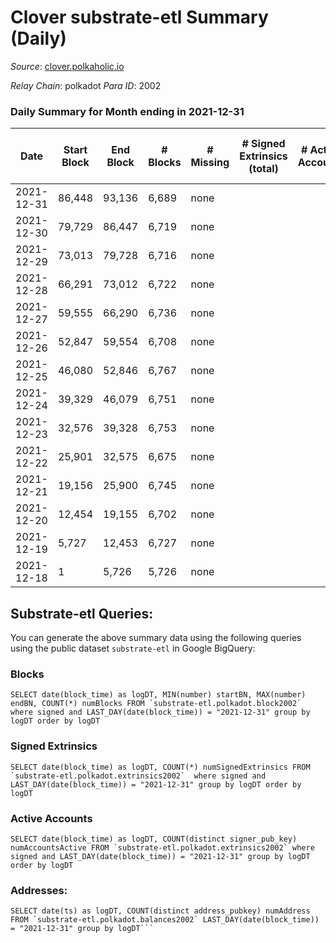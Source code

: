 # Clover substrate-etl Summary (Daily)

_Source_: [clover.polkaholic.io](https://clover.polkaholic.io)

*Relay Chain*: polkadot
*Para ID*: 2002



### Daily Summary for Month ending in 2021-12-31


| Date | Start Block | End Block | # Blocks | # Missing | # Signed Extrinsics (total) | # Active Accounts | # Addresses with Balances | # Events | # Transfers | # XCM Transfers In | # XCM Transfers Out |
| ---- | ----------- | --------- | -------- | --------- | --------------------------- | ----------------- | ------------------------- | -------- | ----------- | ------------------ | ------------------- |
| 2021-12-31 | 86,448 | 93,136 | 6,689 | none |  |  | 7 | 13,379 |   |   |   |
| 2021-12-30 | 79,729 | 86,447 | 6,719 | none |  |  | 7 | 13,444 |   |   |   |
| 2021-12-29 | 73,013 | 79,728 | 6,716 | none |  |  | 7 | 13,434 |   |   |   |
| 2021-12-28 | 66,291 | 73,012 | 6,722 | none |  |  | 7 | 13,449 |   |   |   |
| 2021-12-27 | 59,555 | 66,290 | 6,736 | none |  |  | 7 | 13,474 |   |   |   |
| 2021-12-26 | 52,847 | 59,554 | 6,708 | none |  |  | 7 | 13,421 |   |   |   |
| 2021-12-25 | 46,080 | 52,846 | 6,767 | none |  |  | 7 | 13,536 |   |   |   |
| 2021-12-24 | 39,329 | 46,079 | 6,751 | none |  |  | 7 | 13,508 |   |   |   |
| 2021-12-23 | 32,576 | 39,328 | 6,753 | none |  |  | 7 | 13,507 |   |   |   |
| 2021-12-22 | 25,901 | 32,575 | 6,675 | none |  |  | 7 | 13,355 |   |   |   |
| 2021-12-21 | 19,156 | 25,900 | 6,745 | none |  |  | 7 | 13,492 |   |   |   |
| 2021-12-20 | 12,454 | 19,155 | 6,702 | none |  |  | 7 | 13,409 |   |   |   |
| 2021-12-19 | 5,727 | 12,453 | 6,727 | none |  |  | 7 | 13,456 |   |   |   |
| 2021-12-18 | 1 | 5,726 | 5,726 | none |  |  | 7 | 11,453 |   |   |   |

## Substrate-etl Queries:
You can generate the above summary data using the following queries using the public dataset `substrate-etl` in Google BigQuery:


### Blocks
```
SELECT date(block_time) as logDT, MIN(number) startBN, MAX(number) endBN, COUNT(*) numBlocks FROM `substrate-etl.polkadot.block2002`  where signed and LAST_DAY(date(block_time)) = "2021-12-31" group by logDT order by logDT
```


### Signed Extrinsics
```
SELECT date(block_time) as logDT, COUNT(*) numSignedExtrinsics FROM `substrate-etl.polkadot.extrinsics2002`  where signed and LAST_DAY(date(block_time)) = "2021-12-31" group by logDT order by logDT
```


### Active Accounts
```
SELECT date(block_time) as logDT, COUNT(distinct signer_pub_key) numAccountsActive FROM `substrate-etl.polkadot.extrinsics2002` where signed and LAST_DAY(date(block_time)) = "2021-12-31" group by logDT order by logDT
```


### Addresses:
```
SELECT date(ts) as logDT, COUNT(distinct address_pubkey) numAddress FROM `substrate-etl.polkadot.balances2002` LAST_DAY(date(block_time)) = "2021-12-31" group by logDT```

